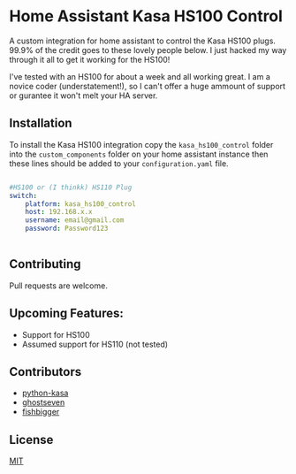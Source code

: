 # Home Assistant Kasa HS100 Control
A custom integration for home assistant to control the Kasa HS100 plugs. 99.9% of the credit goes to these lovely people below. I just hacked my way through it all to get it working for the HS100!

I've tested with an HS100 for about a week and all working great. I am a novice coder (understatement!), so I can't offer a huge ammount of support or gurantee it won't melt your HA server.

## Installation

To install the Kasa HS100 integration copy the `kasa_hs100_control` folder into the `custom_components` folder on your home assistant instance then these lines should be added to your `configuration.yaml` file. 

```yaml

#HS100 or (I thinkk) HS110 Plug
switch:
    platform: kasa_hs100_control
    host: 192.168.x.x
    username: email@gmail.com
    password: Password123
    
```

## Contributing
Pull requests are welcome.

## Upcoming Features:
* Support for HS100
* Assumed support for HS110 (not tested)

## Contributors
* [python-kasa](https://github.com/python-kasa/python-kasa)
* [ghostseven](https://github.com/ghostseven/python-kasa)
* [fishbigger](https://github.com/fishbigger/HomeAssistant-Tapo-P100-Control)


## License
[MIT](https://choosealicense.com/licenses/mit/)
